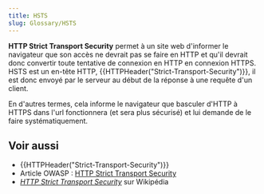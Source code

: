 ```yaml
---
title: HSTS
slug: Glossary/HSTS
---
```


**HTTP Strict Transport Security** permet à un site web d'informer le navigateur que son accès ne devrait pas se faire en HTTP et qu'il devrait donc convertir toute tentative de connexion en HTTP en connexion HTTPS. HSTS est un en-tête HTTP, {{HTTPHeader("Strict-Transport-Security")}}, il est donc envoyé par le serveur au début de la réponse à une requête d'un client.

En d'autres termes, cela informe le navigateur que basculer d'HTTP à HTTPS dans l'url fonctionnera (et sera plus sécurisé) et lui demande de le faire systématiquement.

## Voir aussi

- {{HTTPHeader("Strict-Transport-Security")}}
- Article OWASP : [HTTP Strict Transport Security](https://www.owasp.org/index.php/HTTP_Strict_Transport_Security)
- [<i lang="en">HTTP Strict Transport Security</i>](https://fr.wikipedia.org/wiki/HTTP_Strict_Transport_Security) sur Wikipédia
